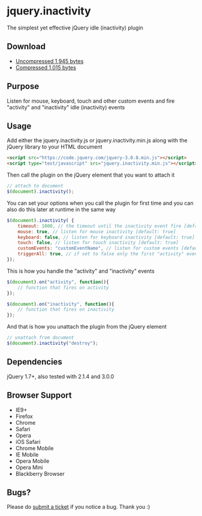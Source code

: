 # jquery.inactivity
The simplest yet effective jQuery idle (inactivity) plugin

Download
--------
* [Uncompressed 1,945 bytes](https://raw.github.com/afklondon/jquery.inactivity/master/src/jquery.inactivity.js)
* [Compressed 1,015 bytes](https://raw.github.com/afklondon/jquery.inactivity/master/src/jquery.inactivity.min.js)

Purpose
-------
Listen for mouse, keyboard, touch and other custom events and fire "activity" and "inactivity" idle (inactivity) events

Usage
-----
Add either the jquery.inactivity.js or jquery.inactivity.min.js along with the jQuery library to your HTML document

```html
<script src="https://code.jquery.com/jquery-3.0.0.min.js"></script>
<script type="text/javascript" src="jquery.inactivity.min.js"></script>
```

Then call the plugin on the jQuery element that you want to attach it

```javascript
// attach to document
$(document).inactivity();
```

You can set your options when you call the plugin for first time and you can also do this later at runtime in the same way

```javascript
$(document).inactivity( {
    timeout: 1000, // the timeout until the inactivity event fire [default: 3000]
    mouse: true, // listen for mouse inactivity [default: true]
    keyboard: false, // listen for keyboard inactivity [default: true]
    touch: false, // listen for touch inactivity [default: true]
    customEvents: "customEventName", // listen for custom events [default: ""]
    triggerAll: true, // if set to false only the first "activity" event will be fired [default: false]
});
```

This is how you handle the "activity" and "inactivity" events 

```javascript
$(document).on("activity", function(){
    // function that fires on activity
});

$(document).on("inactivity", function(){
    // function that fires on inactivity
});
```

And that is how you unattach the plugin from the jQuery element

```javascript
// unattach from document
$(document).inactivity("destroy");
```

Dependencies
-------
jQuery 1.7+, also tested with 2.1.4 and 3.0.0

Browser Support
-------
* IE9+
* Firefox
* Chrome
* Safari
* Opera
* iOS Safari
* Chrome Mobile
* IE Mobile
* Opera Mobile
* Opera Mini
* Blackberry Browser

Bugs?
-------
Please do [submit a ticket](https://github.com/afklondon/jquery.inactivity/issues/new) if you notice a bug. Thank you :)
